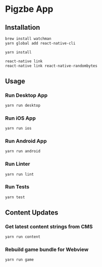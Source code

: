 # Pigzbe App

## Installation

```sh
brew install watchman
yarn global add react-native-cli
```

```sh
yarn install
```

```sh
react-native link
react-native link react-native-randombytes
```

## Usage

### Run Desktop App

```sh
yarn run desktop
```

### Run iOS App

```sh
yarn run ios
```

### Run Android App

```sh
yarn run android
```

### Run Linter

```sh
yarn run lint
```

### Run Tests

```sh
yarn test
```

## Content Updates

### Get latest content strings from CMS

```sh
yarn run content
```

### Rebuild game bundle for Webview

```sh
yarn run game
```
